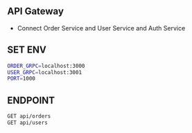 ## API Gateway
- Connect Order Service and User Service and Auth Service

## SET ENV
```sh
ORDER_GRPC=localhost:3000
USER_GRPC=localhost:3001
PORT=1000
```

## ENDPOINT
```sh
GET api/orders
GET api/users
```